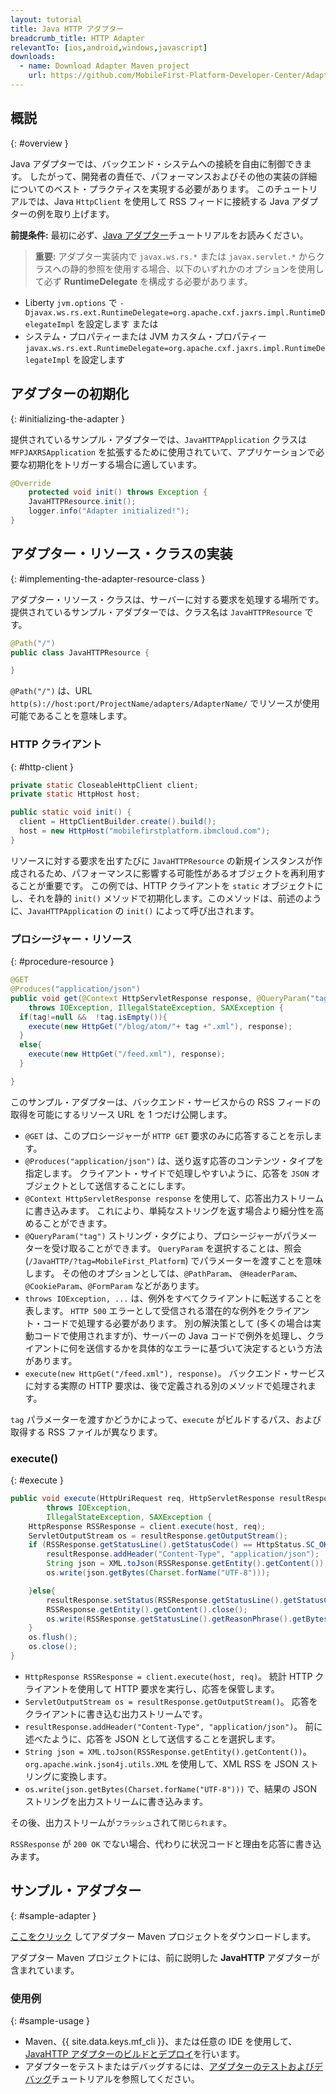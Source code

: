 ```yaml
---
layout: tutorial
title: Java HTTP アダプター
breadcrumb_title: HTTP Adapter
relevantTo: [ios,android,windows,javascript]
downloads:
  - name: Download Adapter Maven project
    url: https://github.com/MobileFirst-Platform-Developer-Center/Adapters/tree/release80
---
```

<!-- NLS_CHARSET=UTF-8 -->
## 概説
{: #overview }

Java アダプターでは、バックエンド・システムへの接続を自由に制御できます。 したがって、開発者の責任で、パフォーマンスおよびその他の実装の詳細についてのベスト・プラクティスを実現する必要があります。 このチュートリアルでは、Java `HttpClient` を使用して RSS フィードに接続する Java アダプターの例を取り上げます。

**前提条件:** 最初に必ず、[Java アダプター](../)チュートリアルをお読みください。

>**重要:** アダプター実装内で `javax.ws.rs.*` または `javax.servlet.*` からクラスへの静的参照を使用する場合、以下のいずれかのオプションを使用して必ず **RuntimeDelegate** を構成する必要があります。
*	Liberty `jvm.options` で `-Djavax.ws.rs.ext.RuntimeDelegate=org.apache.cxf.jaxrs.impl.RuntimeDelegateImpl` を設定します
または
*	システム・プロパティーまたは JVM カスタム・プロパティー `javax.ws.rs.ext.RuntimeDelegate=org.apache.cxf.jaxrs.impl.RuntimeDelegateImpl` を設定します

## アダプターの初期化
{: #initializing-the-adapter }

提供されているサンプル・アダプターでは、`JavaHTTPApplication` クラスは `MFPJAXRSApplication` を拡張するために使用されていて、アプリケーションで必要な初期化をトリガーする場合に適しています。

```java
@Override
    protected void init() throws Exception {
    JavaHTTPResource.init();
    logger.info("Adapter initialized!");
}
```

## アダプター・リソース・クラスの実装
{: #implementing-the-adapter-resource-class }

アダプター・リソース・クラスは、サーバーに対する要求を処理する場所です。  
提供されているサンプル・アダプターでは、クラス名は `JavaHTTPResource` です。

```java
@Path("/")
public class JavaHTTPResource {

}
```

`@Path("/")` は、URL `http(s)://host:port/ProjectName/adapters/AdapterName/` でリソースが使用可能であることを意味します。

### HTTP クライアント
{: #http-client }

```java
private static CloseableHttpClient client;
private static HttpHost host;

public static void init() {
  client = HttpClientBuilder.create().build();
  host = new HttpHost("mobilefirstplatform.ibmcloud.com");
}
```

リソースに対する要求を出すたびに `JavaHTTPResource` の新規インスタンスが作成されるため、パフォーマンスに影響する可能性があるオブジェクトを再利用することが重要です。 この例では、HTTP クライアントを `static` オブジェクトにし、それを静的 `init()` メソッドで初期化します。このメソッドは、前述のように、`JavaHTTPApplication` の `init()` によって呼び出されます。

### プロシージャー・リソース
{: #procedure-resource }

```java
@GET
@Produces("application/json")
public void get(@Context HttpServletResponse response, @QueryParam("tag") String tag)
    throws IOException, IllegalStateException, SAXException {
  if(tag!=null &&  !tag.isEmpty()){
    execute(new HttpGet("/blog/atom/"+ tag +".xml"), response);
  }
  else{
    execute(new HttpGet("/feed.xml"), response);
  }

}
```

このサンプル・アダプターは、バックエンド・サービスからの RSS フィードの取得を可能にするリソース URL を 1 つだけ公開します。

* `@GET` は、このプロシージャーが `HTTP GET` 要求のみに応答することを示します。
* `@Produces("application/json")` は、送り返す応答のコンテンツ・タイプを指定します。 クライアント・サイドで処理しやすいように、応答を `JSON` オブジェクトとして送信することにします。
* `@Context HttpServletResponse response` を使用して、応答出力ストリームに書き込みます。 これにより、単純なストリングを返す場合より細分性を高めることができます。
* `@QueryParam("tag")` ストリング・タグにより、プロシージャーがパラメーターを受け取ることができます。 `QueryParam` を選択することは、照会 (`/JavaHTTP/?tag=MobileFirst_Platform`) でパラメーターを渡すことを意味します。 その他のオプションとしては、`@PathParam`、 `@HeaderParam`、`@CookieParam`、`@FormParam` などがあります。
* `throws IOException, ...` は、例外をすべてクライアントに転送することを表します。 `HTTP 500` エラーとして受信される潜在的な例外をクライアント・コードで処理する必要があります。 別の解決策として (多くの場合は実動コードで使用されますが)、サーバーの Java コードで例外を処理し、クライアントに何を送信するかを具体的なエラーに基づいて決定するという方法があります。
* `execute(new HttpGet("/feed.xml"), response)`。 バックエンド・サービスに対する実際の HTTP 要求は、後で定義される別のメソッドで処理されます。

`tag` パラメーターを渡すかどうかによって、`execute` がビルドするパス、および取得する RSS ファイルが異なります。

### execute()
{: #execute }

```java
public void execute(HttpUriRequest req, HttpServletResponse resultResponse)
        throws IOException,
        IllegalStateException, SAXException {
    HttpResponse RSSResponse = client.execute(host, req);
    ServletOutputStream os = resultResponse.getOutputStream();
    if (RSSResponse.getStatusLine().getStatusCode() == HttpStatus.SC_OK){  
        resultResponse.addHeader("Content-Type", "application/json");
        String json = XML.toJson(RSSResponse.getEntity().getContent());
        os.write(json.getBytes(Charset.forName("UTF-8")));

    }else{
        resultResponse.setStatus(RSSResponse.getStatusLine().getStatusCode());
        RSSResponse.getEntity().getContent().close();
        os.write(RSSResponse.getStatusLine().getReasonPhrase().getBytes());
    }
    os.flush();
    os.close();
}
```

* `HttpResponse RSSResponse = client.execute(host, req)`。 統計 HTTP クライアントを使用して HTTP 要求を実行し、応答を保管します。
* `ServletOutputStream os = resultResponse.getOutputStream()`。 応答をクライアントに書き込む出力ストリームです。
* `resultResponse.addHeader("Content-Type", "application/json")`。 前に述べたように、応答を JSON として送信することを選択します。
* `String json = XML.toJson(RSSResponse.getEntity().getContent())`。 `org.apache.wink.json4j.utils.XML` を使用して、XML RSS を JSON ストリングに変換します。
* `os.write(json.getBytes(Charset.forName("UTF-8")))` で、結果の JSON ストリングを出力ストリームに書き込みます。

その後、出力ストリームが`フラッシュ`されて`閉じられます`。

`RSSResponse` が `200 OK` でない場合、代わりに状況コードと理由を応答に書き込みます。

## サンプル・アダプター
{: #sample-adapter }

[ここをクリック](https://github.com/MobileFirst-Platform-Developer-Center/Adapters/tree/release80) してアダプター Maven プロジェクトをダウンロードします。

アダプター Maven プロジェクトには、前に説明した **JavaHTTP** アダプターが含まれています。

### 使用例
{: #sample-usage }

* Maven、{{ site.data.keys.mf_cli }}、または任意の IDE を使用して、[JavaHTTP アダプターのビルドとデプロイ](../../creating-adapters/)を行います。
* アダプターをテストまたはデバッグするには、[アダプターのテストおよびデバッグ](../../testing-and-debugging-adapters)チュートリアルを参照してください。
